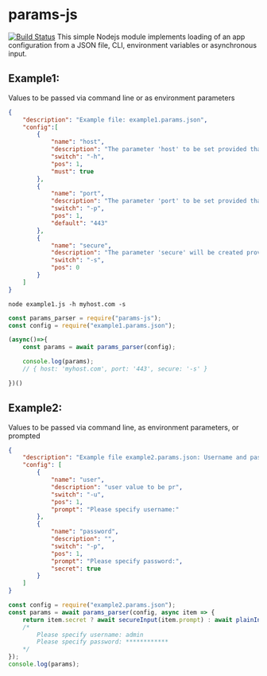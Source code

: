# params-js
[![Build Status](https://travis-ci.org/masteris777/params-js.svg?branch=master)](https://travis-ci.org/masteris777/params-js)
This simple Nodejs module implements loading of an app configuration from a JSON file, CLI, environment variables or asynchronous input.

## Example1: 
Values to be passed via command line or as environment parameters 

```json
{
    "description": "Example file: example1.params.json",
    "config":[
        {
            "name": "host",
            "description": "The parameter 'host' to be set provided that a) the program has been called from command line with '-h' followed by a value or b) 'host' is among environment parameters. Will throw exception if no parameter passed anyway, since it is market as 'must'",
            "switch": "-h",
            "pos": 1,
            "must": true
        },
        {
            "name": "port",
            "description": "The parameter 'port' to be set provided that a value gets passed via cli or environment. If no value passed - sets to the default value '443'",
            "switch": "-p",
            "pos": 1,
            "default": "443"
        },        
        {
            "name": "secure",
            "description": "The parameter 'secure' will be created provided that the '-s' gets passed via cli () or environment variable. Otherwise the parameter will stay 'undefined'",
            "switch": "-s",
            "pos": 0
        }
    ]
}
```

```
node example1.js -h myhost.com -s
```

```js
const params_parser = require("params-js");
const config = require("example1.params.json");

(async()=>{
    const params = await params_parser(config);

    console.log(params);
    // { host: 'myhost.com', port: '443', secure: '-s' }

})()

```

## Example2: 
Values to be passed via command line, as environment parameters, or prompted  

```json
{
    "description": "Example file example2.params.json: Username and password to be passed via cli, as env parameters or prompted for input",
    "config": [
        {
            "name": "user",
            "description": "user value to be pr",
            "switch": "-u",
            "pos": 1,
            "prompt": "Please specify username:"
        },
        {
            "name": "password",
            "description": "",
            "switch": "-p",
            "pos": 1,
            "prompt": "Please specify password:",
            "secret": true
        }
    ]
}
```

```js
const config = require("example2.params.json");
const params = await params_parser(config, async item => {
    return item.secret ? await secureInput(item.prompt) : await plainInput(item.prompt);
    /*
        Please specify username: admin
        Please specify password: ************
    */
});
console.log(params);

```